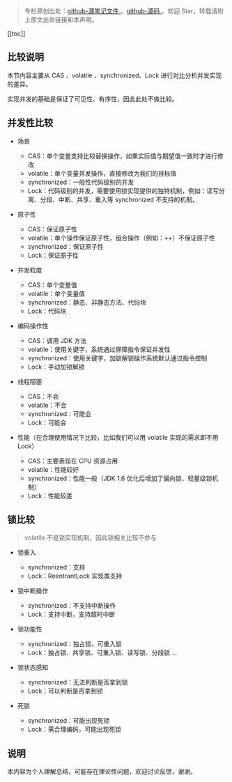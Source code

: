 > 专栏原创出处：[github-源笔记文件 ](https://github.com/GourdErwa/review-notes/tree/master/language/java-concurrency) ，[github-源码 ](https://github.com/GourdErwa/java-advanced/tree/master/java-concurrency)，欢迎 Star，转载请附上原文出处链接和本声明。

[[toc]]  
## 比较说明
本节内容主要从 CAS 、volatile 、synchronized、Lock 进行对比分析并发实现的差异。    

实现并发的基础是保证了可见性、有序性，因此此处不做比较。
## 并发性比较

- 场景
    - CAS：单个变量支持比较替换操作，如果实际值与期望值一致时才进行修改
    - volatile：单个变量并发操作，直接修改为我们的目标值
    - synchronized：一般性代码级别的并发
    - Lock：代码级别的并发，需要使用锁实现提供的独特机制，例如：读写分离、分段、中断、共享、重入等 synchronized 不支持的机制。

- 原子性
    - CAS：保证原子性
    - volatile：单个操作保证原子性，组合操作（例如：++）不保证原子性
    - synchronized：保证原子性
    - Lock：保证原子性

- 并发粒度
    - CAS：单个变量值
    - volatile：单个变量值
    - synchronized：静态、非静态方法、代码块
    - Lock：代码块

- 编码操作性
    - CAS：调用 JDK 方法
    - volatile：使用关键字，系统通过屏障指令保证并发性
    - synchronized：使用关键字，加锁解锁操作系统默认通过指令控制
    - Lock：手动加锁解锁

- 线程阻塞
    - CAS：不会
    - volatile：不会
    - synchronized：可能会
    - Lock：可能会

- 性能（在合理使用情况下比较，比如我们可以用 volatile 实现的需求即不用 Lock）
    - CAS：主要表现在 CPU 资源占用
    - volatile：性能较好
    - synchronized：性能一般（JDK 1.6 优化后增加了偏向锁、轻量级锁机制）
    - Lock：性能较差

## 锁比较
> volatile 不是锁实现机制，因此锁相关比较不参与

- 锁重入
    - synchronized：支持
    - Lock：ReentrantLock 实现类支持

- 锁中断操作
    - synchronized：不支持中断操作
    - Lock：支持中断，支持超时中断

- 锁功能性
    - synchronized：独占锁、可重入锁
    - Lock：独占锁、共享锁、可重入锁、读写锁、分段锁 ...

- 锁状态感知
    - synchronized：无法判断是否拿到锁
    - Lock：可以判断是否拿到锁

- 死锁
    - synchronized：可能出现死锁
    - Lock：需合理编码，可能出现死锁

## 说明
本内容为个人理解总结，可能存在理论性问题，欢迎讨论反馈，谢谢。